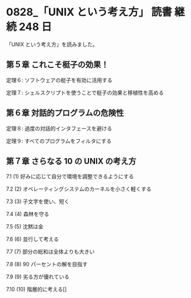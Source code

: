 # 0828\_「UNIX という考え方」 読書 継続 248 日

「UNIX という考え方」を読みました。

## 第５章 これこそ梃子の効果！

定理６: ソフトウェアの梃子を有効に活用する

定理７: シェルスクリプトを使うことで梃子の効果と移植性を高める

## 第６章 対話的プログラムの危険性

定理８: 過度の対話的インタフェースを避ける

定理９: すべてのプログラムをフィルタにする

## 第７章 さらなる 10 の UNIX の考え方

7.1 (1) 好みに応じて自分で環境を調整できるようにする

7.2 (2) オペレーティングシステムのカーネルを小さく軽くする

7.3 (3) 子文字を使い、短く

7.4 (4) 森林を守る

7.5 (5) 沈黙は金

7.6 (6) 並行して考える

7.7 (7) 部分の総和は全体よりも大きい

7.8 (8) 90 パーセントの解を目指す

7.9 (9) 劣る方が優れている

7.10 (10) 階層的に考える[]
